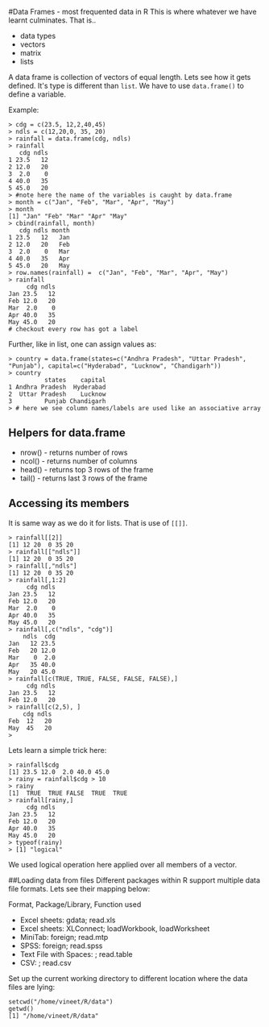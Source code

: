 #Data Frames - most frequented data in R
This is where whatever we have learnt culminates. That is..
+ data types
+ vectors
+ matrix
+ lists

A data frame is collection of vectors of equal length. Lets see how it gets defined. It's type is different than ``list``. We have to use ``data.frame()`` to define a variable.

Example:
```
> cdg = c(23.5, 12,2,40,45)
> ndls = c(12,20,0, 35, 20)
> rainfall = data.frame(cdg, ndls)
> rainfall
   cdg ndls
1 23.5   12
2 12.0   20
3  2.0    0
4 40.0   35
5 45.0   20
> #note here the name of the variables is caught by data.frame
> month = c("Jan", "Feb", "Mar", "Apr", "May")
> month
[1] "Jan" "Feb" "Mar" "Apr" "May"
> cbind(rainfall, month)
   cdg ndls month
1 23.5   12   Jan
2 12.0   20   Feb
3  2.0    0   Mar
4 40.0   35   Apr
5 45.0   20   May
> row.names(rainfall) =  c("Jan", "Feb", "Mar", "Apr", "May")
> rainfall
     cdg ndls
Jan 23.5   12
Feb 12.0   20
Mar  2.0    0
Apr 40.0   35
May 45.0   20
# checkout every row has got a label
```

Further, like in list, one can assign values as:
```
> country = data.frame(states=c("Andhra Pradesh", "Uttar Pradesh", "Punjab"), capital=c("Hyderabad", "Lucknow", "Chandigarh"))
> country
          states    capital
1 Andhra Pradesh  Hyderabad
2  Uttar Pradesh    Lucknow
3         Punjab Chandigarh
> # here we see column names/labels are used like an associative array
```

## Helpers for data.frame
+ nrow() - returns number of rows
+ ncol() - returns number of columns
+ head() - returns top 3 rows of the frame
+ tail() - returns last 3 rows of the frame

## Accessing its members
It is same way as we do it for lists. That is use of ``[[]]``.
```
> rainfall[[2]]
[1] 12 20  0 35 20
> rainfall[["ndls"]]
[1] 12 20  0 35 20
> rainfall[,"ndls"]
[1] 12 20  0 35 20
> rainfall[,1:2]
     cdg ndls
Jan 23.5   12
Feb 12.0   20
Mar  2.0    0
Apr 40.0   35
May 45.0   20
> rainfall[,c("ndls", "cdg")]
    ndls  cdg
Jan   12 23.5
Feb   20 12.0
Mar    0  2.0
Apr   35 40.0
May   20 45.0
> rainfall[c(TRUE, TRUE, FALSE, FALSE, FALSE),]
     cdg ndls
Jan 23.5   12
Feb 12.0   20
> rainfall[c(2,5), ]
    cdg ndls
Feb  12   20
May  45   20
> 
```

Lets learn a simple trick here:
```
> rainfall$cdg
[1] 23.5 12.0  2.0 40.0 45.0
> rainy = rainfall$cdg > 10
> rainy
[1]  TRUE  TRUE FALSE  TRUE  TRUE
> rainfall[rainy,]
     cdg ndls
Jan 23.5   12
Feb 12.0   20
Apr 40.0   35
May 45.0   20
> typeof(rainy)
> [1] "logical"
```

We used logical operation here applied over all members of a vector.

##Loading data from files
Different packages within R support multiple data file formats. Lets see their mapping below:

Format, Package/Library, Function used

+ Excel sheets: gdata; read.xls
+ Excel sheets: XLConnect; loadWorkbook, loadWorksheet
+ MiniTab: foreign; read.mtp
+ SPSS:  foreign; read.spss
+ Text File with Spaces: ; read.table
+ CSV: ; read.csv

Set up the current working directory to different location where the data files are lying:
```
setcwd("/home/vineet/R/data")
getwd()
[1] "/home/vineet/R/data"
```
